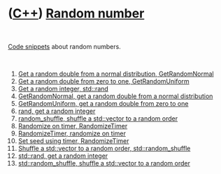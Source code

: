 
 

 

 

 

 

([C++](Cpp.md)) [Random number](CppStdRand.mdomNumber.md)
=====================================================

 

[Code snippets](CppCodeSnippets.md) about random numbers.

 

1.  [Get a random double from a normal distribution,
    GetRandomNormal](CppGetRandomNormal.md)
2.  [Get a random double from zero to one,
    GetRandomUniform](CppGetRandomUniform.md)
3.  [Get a random integer, std::rand](CppStdRand.md.md)
4.  [GetRandomNormal, get a random double from a normal
    distribution](CppGetRandomNormal.md)
5.  [GetRandomUniform, get a random double from zero to
    one](CppGetRandomUniform.md)
6.  [rand, get a random integer](CppStdRand.md.md)
7.  [random\_shuffle, shuffle a std::vector to a random
    order](CppStdRand.mdomShuffle.md)
8.  [Randomize on timer, RandomizeTimer](CppStdRand.mdomizeTimer.md)
9.  [RandomizeTimer, randomize on timer](CppStdRand.mdomizeTimer.md)
10. [Set seed using timer, RandomizeTimer](CppStdRand.mdomizeTimer.md)
11. [Shuffle a std::vector to a random order,
    std::random\_shuffle](CppStdRand.mdomShuffle.md)
12. [std::rand, get a random integer](CppStdRand.md.md)
13. [std::random\_shuffle, shuffle a std::vector to a random
    order](CppStdRand.mdomShuffle.md)

 

 

 

 

 

 

